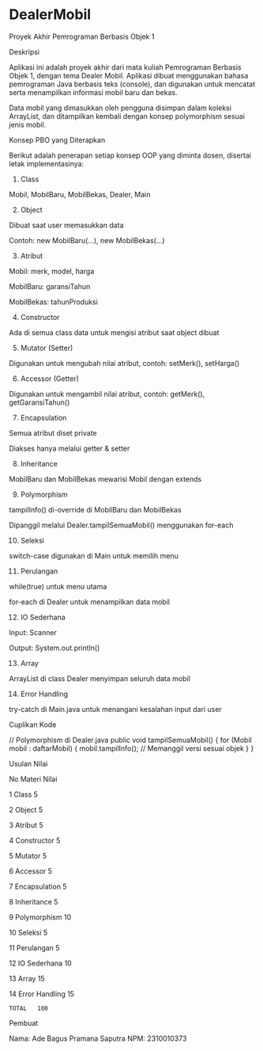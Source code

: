# DealerMobil
Proyek Akhir Pemrograman Berbasis Objek 1

Deskripsi

Aplikasi ini adalah proyek akhir dari mata kuliah Pemrograman Berbasis Objek 1, dengan tema Dealer Mobil. Aplikasi dibuat menggunakan bahasa pemrograman Java berbasis teks (console), dan digunakan untuk mencatat serta menampilkan informasi mobil baru dan bekas.

Data mobil yang dimasukkan oleh pengguna disimpan dalam koleksi ArrayList, dan ditampilkan kembali dengan konsep polymorphism sesuai jenis mobil.

Konsep PBO yang Diterapkan

Berikut adalah penerapan setiap konsep OOP yang diminta dosen, disertai letak implementasinya:

1. Class

Mobil, MobilBaru, MobilBekas, Dealer, Main


2. Object

Dibuat saat user memasukkan data

Contoh: new MobilBaru(...), new MobilBekas(...)


3. Atribut

Mobil: merk, model, harga

MobilBaru: garansiTahun

MobilBekas: tahunProduksi


4. Constructor

Ada di semua class data untuk mengisi atribut saat object dibuat


5. Mutator (Setter)

Digunakan untuk mengubah nilai atribut, contoh: setMerk(), setHarga()


6. Accessor (Getter)

Digunakan untuk mengambil nilai atribut, contoh: getMerk(), getGaransiTahun()


7. Encapsulation

Semua atribut diset private

Diakses hanya melalui getter & setter


8. Inheritance

MobilBaru dan MobilBekas mewarisi Mobil dengan extends


9. Polymorphism

tampilInfo() di-override di MobilBaru dan MobilBekas

Dipanggil melalui Dealer.tampilSemuaMobil() menggunakan for-each


10. Seleksi

switch-case digunakan di Main untuk memilih menu


11. Perulangan

while(true) untuk menu utama

for-each di Dealer untuk menampilkan data mobil


12. IO Sederhana

Input: Scanner

Output: System.out.println()


13. Array

ArrayList<Mobil> di class Dealer menyimpan seluruh data mobil


14. Error Handling

try-catch di Main.java untuk menangani kesalahan input dari user


Cuplikan Kode

// Polymorphism di Dealer.java
public void tampilSemuaMobil() {
    for (Mobil mobil : daftarMobil) {
        mobil.tampilInfo(); // Memanggil versi sesuai objek
    }
}

Usulan Nilai

No	Materi	Nilai

1	Class	5

2	Object	5

3	Atribut	5

4	Constructor	5

5	Mutator	5

6	Accessor	5

7	Encapsulation	5

8	Inheritance	5

9	Polymorphism	10

10	Seleksi	5

11	Perulangan	5

12	IO Sederhana	10

13	Array	15

14	Error Handling	15

	TOTAL	100


Pembuat

Nama: Ade Bagus Pramana Saputra
NPM: 2310010373
